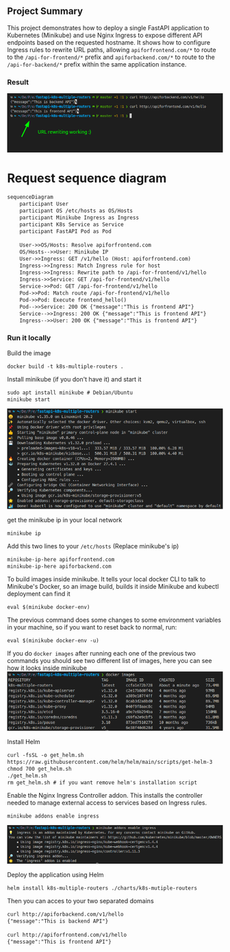 ## Project Summary

This project demonstrates how to deploy a single FastAPI application to Kubernetes (Minikube) and use Nginx Ingress to expose different API endpoints based on the requested hostname. It shows how to configure Ingress rules to rewrite URL paths, allowing `apiforfrontend.com/*` to route to the `/api-for-frontend/*` prefix and `apiforbackend.com/*` to route to the `/api-for-backend/*` prefix within the same application instance.


### Result
![URL rewriting working](docs/url-rewriting-working.png)

# Request sequence diagram

```mermaid
sequenceDiagram
    participant User
    participant OS /etc/hosts as OS/Hosts
    participant Minikube Ingress as Ingress
    participant K8s Service as Service
    participant FastAPI Pod as Pod

    User->>OS/Hosts: Resolve apiforfrontend.com
    OS/Hosts-->>User: Minikube IP
    User->>Ingress: GET /v1/hello (Host: apiforfrontend.com)
    Ingress->>Ingress: Match Ingress rule for host
    Ingress->>Ingress: Rewrite path to /api-for-frontend/v1/hello
    Ingress->>Service: GET /api-for-frontend/v1/hello
    Service->>Pod: GET /api-for-frontend/v1/hello
    Pod->>Pod: Match route /api-for-frontend/v1/hello
    Pod->>Pod: Execute frontend_hello()
    Pod-->>Service: 200 OK {"message":"This is frontend API"}
    Service-->>Ingress: 200 OK {"message":"This is frontend API"}
    Ingress-->>User: 200 OK {"message":"This is frontend API"}
```

### Run it locally

Build the image
```shell
docker build -t k8s-multiple-routers .
```

Install minikube (if you don't have it) and start it
```shell
sudo apt install minikube # Debian/Ubuntu
minikube start
```
![Minikube start](docs/minikube-start.png)

get the minikube ip in your local network
```shell
minikube ip
```

Add this two lines to your `/etc/hosts` (Replace minikube's ip)
```shell
minikube-ip-here apiforfrontend.com
minikube-ip-here apiforbackend.com
```

To build images inside minikube. It tells your local docker CLI  to talk to Minikube's Docker, so an image build, builds it inside Minikube and kubectl deployment can find it
```shell
eval $(minikube docker-env)
```

The previous command does some changes to some environment variables in your machine, so if you want to reset back to normal, run:
```shell
eval $(minikube docker-env -u)
```

If you do `docker images` after running each one of the previous two commands you should see two different list of images, here you can see how it looks inside minikube
![List docker images](docs/list-docker-images.png)

Install Helm
```shell
curl -fsSL -o get_helm.sh https://raw.githubusercontent.com/helm/helm/main/scripts/get-helm-3
chmod 700 get_helm.sh
./get_helm.sh
rm get_helm.sh # if you want remove helm's installation script
```

Enable the Nginx Ingress Controller addon. This installs the controller needed to manage external access to services based on Ingress rules.
```shell
minikube addons enable ingress
```
![Enable ingress](docs/enable-ingress.png)

Deploy the application using Helm
```shell
helm install k8s-multiple-routers ./charts/k8s-mutiple-routers
```

Then you can acces to your two separated domains
```shell
curl http://apiforbackend.com/v1/hello
{"message":"This is backend API"}

curl http://apiforfrontend.com/v1/hello
{"message":"This is frontend API"}
```
